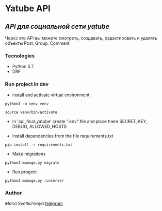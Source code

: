 # Yatube API
## _API для соцнальной сети yatube_

Через это API вы можете смотреть, создавать, редактировать и удалять объекты Post, Group, Comment


### Tecnologies
- Python 3.7
- DRF

### Run project in dev
- Install and activate virtual environment
```
python3 -m venv venv
```
```
source venv/bin/activate
```
- In 'api_final_yatube' create ".env" file and place there SECRET_KEY, DEBUG, ALLOWED_HOSTS

- Install dependencies from the file requirements.txt
```
pip install -r requirements.txt
``` 
- Make migrations
```
python3 manage.py migrate
``` 
- Run progect
```
python3 manage.py runserver
``` 


### Author
*Maria Svetlichnaya*
[telegram](https://t.me/msvetlichnaya)